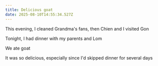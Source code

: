 ```yaml
---
title: Delicious goat
date: 2025-08-10T14:55:34.527Z
---
```


This evening, I cleaned Grandma's fans, then Chien and I visited Gon

Tonight, I had dinner with my parents and Lom

We ate goat

It was so delicious, especially since I'd skipped dinner for several days
